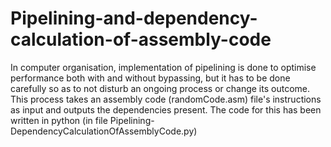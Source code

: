 # Pipelining-and-dependency-calculation-of-assembly-code
In computer organisation, implementation of pipelining is done to optimise performance both with and without bypassing, but it has to be done carefully so as to not disturb an ongoing process or change its outcome.
This process takes an assembly code (randomCode.asm) file's instructions as input and outputs the dependencies present. The code for this has been written in python (in file Pipelining-DependencyCalculationOfAssemblyCode.py)
